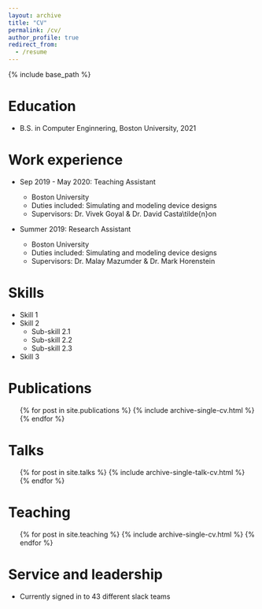 ```yaml
---
layout: archive
title: "CV"
permalink: /cv/
author_profile: true
redirect_from:
  - /resume
---
```


{% include base_path %}

Education
======
* B.S. in Computer Enginnering, Boston University, 2021

Work experience
======
* Sep 2019 - May 2020: Teaching Assistant
  * Boston University
  * Duties included: Simulating and modeling device designs
  * Supervisors: Dr. Vivek Goyal & Dr. David Casta\tilde{n}on
 
* Summer 2019: Research Assistant
  * Boston University
  * Duties included: Simulating and modeling device designs
  * Supervisors: Dr. Malay Mazumder & Dr. Mark Horenstein
  
Skills
======
* Skill 1
* Skill 2
  * Sub-skill 2.1
  * Sub-skill 2.2
  * Sub-skill 2.3
* Skill 3

Publications
======
  <ul>{% for post in site.publications %}
    {% include archive-single-cv.html %}
  {% endfor %}</ul>
  
Talks
======
  <ul>{% for post in site.talks %}
    {% include archive-single-talk-cv.html %}
  {% endfor %}</ul>
  
Teaching
======
  <ul>{% for post in site.teaching %}
    {% include archive-single-cv.html %}
  {% endfor %}</ul>
  
Service and leadership
======
* Currently signed in to 43 different slack teams
